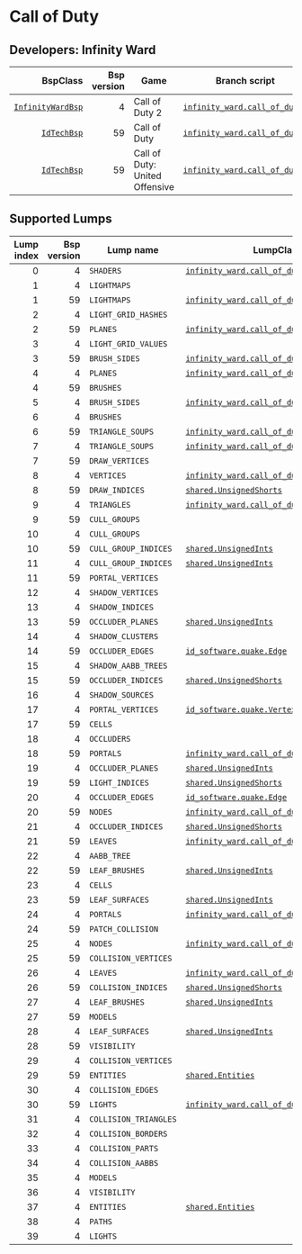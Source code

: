 # Call of Duty
## Developers: Infinity Ward

| BspClass | Bsp version | Game | Branch script | Supported lumps | Unused lumps | Coverage |
| -------: | ----------: | ---- | ------------- | --------------: | -----------: | :------- |
| [`InfinityWardBsp`](https://github.com/snake-biscuits/bsp_tool/blob/master/bsp_tool/infinity_ward.py#L9) | 4 | Call of Duty 2 | [`infinity_ward.call_of_duty2`](https://github.com/snake-biscuits/bsp_tool/blob/master/bsp_tool/branches/infinity_ward/call_of_duty2.py) | 17 / 40 | 0 | 38.33% |
| [`IdTechBsp`](https://github.com/snake-biscuits/bsp_tool/blob/master/bsp_tool/id_software.py#L84) | 59 | Call of Duty | [`infinity_ward.call_of_duty1`](https://github.com/snake-biscuits/bsp_tool/blob/master/bsp_tool/branches/infinity_ward/call_of_duty1.py) | 19 / 31 | 0 | 54.84% |
| [`IdTechBsp`](https://github.com/snake-biscuits/bsp_tool/blob/master/bsp_tool/id_software.py#L84) | 59 | Call of Duty: United Offensive | [`infinity_ward.call_of_duty1`](https://github.com/snake-biscuits/bsp_tool/blob/master/bsp_tool/branches/infinity_ward/call_of_duty1.py) | 19 / 31 | 0 | 54.84% |


## Supported Lumps
| Lump index | Bsp version | Lump name | LumpClass | Coverage |
| ---------: | ----------: | --------- | --------- | :------- |
| 0 | 4 | `SHADERS` | [`infinity_ward.call_of_duty1.Shader`](https://github.com/snake-biscuits/bsp_tool/blob/master/bsp_tool/branches/infinity_ward/call_of_duty1.py#L222) | 100% |
| 1 | 4 | `LIGHTMAPS` |  | 0% |
| 1 | 59 | `LIGHTMAPS` | [`infinity_ward.call_of_duty1.Lightmap`](https://github.com/snake-biscuits/bsp_tool/blob/master/bsp_tool/branches/infinity_ward/call_of_duty1.py#L143) | 100% |
| 2 | 4 | `LIGHT_GRID_HASHES` |  | 0% |
| 2 | 59 | `PLANES` | [`infinity_ward.call_of_duty1.Plane`](https://github.com/snake-biscuits/bsp_tool/blob/master/bsp_tool/branches/infinity_ward/call_of_duty1.py#L207) | 100% |
| 3 | 4 | `LIGHT_GRID_VALUES` |  | 0% |
| 3 | 59 | `BRUSH_SIDES` | [`infinity_ward.call_of_duty1.BrushSide`](https://github.com/snake-biscuits/bsp_tool/blob/master/bsp_tool/branches/infinity_ward/call_of_duty1.py#L90) | 100% |
| 4 | 4 | `PLANES` | [`infinity_ward.call_of_duty1.Plane`](https://github.com/snake-biscuits/bsp_tool/blob/master/bsp_tool/branches/infinity_ward/call_of_duty1.py#L207) | 100% |
| 4 | 59 | `BRUSHES` |  | 0% |
| 5 | 4 | `BRUSH_SIDES` | [`infinity_ward.call_of_duty1.BrushSide`](https://github.com/snake-biscuits/bsp_tool/blob/master/bsp_tool/branches/infinity_ward/call_of_duty1.py#L90) | 100% |
| 6 | 4 | `BRUSHES` |  | 0% |
| 6 | 59 | `TRIANGLE_SOUPS` | [`infinity_ward.call_of_duty1.TriangleSoup`](https://github.com/snake-biscuits/bsp_tool/blob/master/bsp_tool/branches/infinity_ward/call_of_duty1.py#L231) | 100% |
| 7 | 4 | `TRIANGLE_SOUPS` | [`infinity_ward.call_of_duty2.TriangleSoup`](https://github.com/snake-biscuits/bsp_tool/blob/master/bsp_tool/branches/infinity_ward/call_of_duty2.py#L170) | 100% |
| 7 | 59 | `DRAW_VERTICES` |  | 0% |
| 8 | 4 | `VERTICES` | [`infinity_ward.call_of_duty2.Vertex`](https://github.com/snake-biscuits/bsp_tool/blob/master/bsp_tool/branches/infinity_ward/call_of_duty2.py#L182) | 83% |
| 8 | 59 | `DRAW_INDICES` | [`shared.UnsignedShorts`](https://github.com/snake-biscuits/bsp_tool/blob/master/bsp_tool/branches/shared.py#L41) | 100% |
| 9 | 4 | `TRIANGLES` | [`infinity_ward.call_of_duty2.Triangle`](https://github.com/snake-biscuits/bsp_tool/blob/master/bsp_tool/branches/infinity_ward/call_of_duty2.py#L163) | 100% |
| 9 | 59 | `CULL_GROUPS` |  | 0% |
| 10 | 4 | `CULL_GROUPS` |  | 0% |
| 10 | 59 | `CULL_GROUP_INDICES` | [`shared.UnsignedInts`](https://github.com/snake-biscuits/bsp_tool/blob/master/bsp_tool/branches/shared.py#L33) | 100% |
| 11 | 4 | `CULL_GROUP_INDICES` | [`shared.UnsignedInts`](https://github.com/snake-biscuits/bsp_tool/blob/master/bsp_tool/branches/shared.py#L33) | 100% |
| 11 | 59 | `PORTAL_VERTICES` |  | 0% |
| 12 | 4 | `SHADOW_VERTICES` |  | 0% |
| 13 | 4 | `SHADOW_INDICES` |  | 0% |
| 13 | 59 | `OCCLUDER_PLANES` | [`shared.UnsignedInts`](https://github.com/snake-biscuits/bsp_tool/blob/master/bsp_tool/branches/shared.py#L33) | 100% |
| 14 | 4 | `SHADOW_CLUSTERS` |  | 0% |
| 14 | 59 | `OCCLUDER_EDGES` | [`id_software.quake.Edge`](https://github.com/snake-biscuits/bsp_tool/blob/master/bsp_tool/branches/id_software/quake.py#L145) | 100% |
| 15 | 4 | `SHADOW_AABB_TREES` |  | 0% |
| 15 | 59 | `OCCLUDER_INDICES` | [`shared.UnsignedShorts`](https://github.com/snake-biscuits/bsp_tool/blob/master/bsp_tool/branches/shared.py#L41) | 100% |
| 16 | 4 | `SHADOW_SOURCES` |  | 0% |
| 17 | 4 | `PORTAL_VERTICES` | [`id_software.quake.Vertex`](https://github.com/snake-biscuits/bsp_tool/blob/master/bsp_tool/branches/id_software/quake.py#L249) | 100% |
| 17 | 59 | `CELLS` |  | 0% |
| 18 | 4 | `OCCLUDERS` |  | 0% |
| 18 | 59 | `PORTALS` | [`infinity_ward.call_of_duty1.Portal`](https://github.com/snake-biscuits/bsp_tool/blob/master/bsp_tool/branches/infinity_ward/call_of_duty1.py#L215) | 0% |
| 19 | 4 | `OCCLUDER_PLANES` | [`shared.UnsignedInts`](https://github.com/snake-biscuits/bsp_tool/blob/master/bsp_tool/branches/shared.py#L33) | 100% |
| 19 | 59 | `LIGHT_INDICES` | [`shared.UnsignedShorts`](https://github.com/snake-biscuits/bsp_tool/blob/master/bsp_tool/branches/shared.py#L41) | 100% |
| 20 | 4 | `OCCLUDER_EDGES` | [`id_software.quake.Edge`](https://github.com/snake-biscuits/bsp_tool/blob/master/bsp_tool/branches/id_software/quake.py#L145) | 100% |
| 20 | 59 | `NODES` | [`infinity_ward.call_of_duty1.Node`](https://github.com/snake-biscuits/bsp_tool/blob/master/bsp_tool/branches/infinity_ward/call_of_duty1.py#L178) | 100% |
| 21 | 4 | `OCCLUDER_INDICES` | [`shared.UnsignedShorts`](https://github.com/snake-biscuits/bsp_tool/blob/master/bsp_tool/branches/shared.py#L41) | 100% |
| 21 | 59 | `LEAVES` | [`infinity_ward.call_of_duty1.Leaf`](https://github.com/snake-biscuits/bsp_tool/blob/master/bsp_tool/branches/infinity_ward/call_of_duty1.py#L121) | 50% |
| 22 | 4 | `AABB_TREE` |  | 0% |
| 22 | 59 | `LEAF_BRUSHES` | [`shared.UnsignedInts`](https://github.com/snake-biscuits/bsp_tool/blob/master/bsp_tool/branches/shared.py#L33) | 100% |
| 23 | 4 | `CELLS` |  | 0% |
| 23 | 59 | `LEAF_SURFACES` | [`shared.UnsignedInts`](https://github.com/snake-biscuits/bsp_tool/blob/master/bsp_tool/branches/shared.py#L33) | 100% |
| 24 | 4 | `PORTALS` | [`infinity_ward.call_of_duty1.Portal`](https://github.com/snake-biscuits/bsp_tool/blob/master/bsp_tool/branches/infinity_ward/call_of_duty1.py#L215) | 0% |
| 24 | 59 | `PATCH_COLLISION` |  | 0% |
| 25 | 4 | `NODES` | [`infinity_ward.call_of_duty1.Node`](https://github.com/snake-biscuits/bsp_tool/blob/master/bsp_tool/branches/infinity_ward/call_of_duty1.py#L178) | 100% |
| 25 | 59 | `COLLISION_VERTICES` |  | 0% |
| 26 | 4 | `LEAVES` | [`infinity_ward.call_of_duty1.Leaf`](https://github.com/snake-biscuits/bsp_tool/blob/master/bsp_tool/branches/infinity_ward/call_of_duty1.py#L121) | 50% |
| 26 | 59 | `COLLISION_INDICES` | [`shared.UnsignedShorts`](https://github.com/snake-biscuits/bsp_tool/blob/master/bsp_tool/branches/shared.py#L41) | 100% |
| 27 | 4 | `LEAF_BRUSHES` | [`shared.UnsignedInts`](https://github.com/snake-biscuits/bsp_tool/blob/master/bsp_tool/branches/shared.py#L33) | 100% |
| 27 | 59 | `MODELS` |  | 0% |
| 28 | 4 | `LEAF_SURFACES` | [`shared.UnsignedInts`](https://github.com/snake-biscuits/bsp_tool/blob/master/bsp_tool/branches/shared.py#L33) | 100% |
| 28 | 59 | `VISIBILITY` |  | 0% |
| 29 | 4 | `COLLISION_VERTICES` |  | 0% |
| 29 | 59 | `ENTITIES` | [`shared.Entities`](https://github.com/snake-biscuits/bsp_tool/blob/master/bsp_tool/branches/shared.py#L46) | 100% |
| 30 | 4 | `COLLISION_EDGES` |  | 0% |
| 30 | 59 | `LIGHTS` | [`infinity_ward.call_of_duty1.Light`](https://github.com/snake-biscuits/bsp_tool/blob/master/bsp_tool/branches/infinity_ward/call_of_duty1.py#L131) | 50% |
| 31 | 4 | `COLLISION_TRIANGLES` |  | 0% |
| 32 | 4 | `COLLISION_BORDERS` |  | 0% |
| 33 | 4 | `COLLISION_PARTS` |  | 0% |
| 34 | 4 | `COLLISION_AABBS` |  | 0% |
| 35 | 4 | `MODELS` |  | 0% |
| 36 | 4 | `VISIBILITY` |  | 0% |
| 37 | 4 | `ENTITIES` | [`shared.Entities`](https://github.com/snake-biscuits/bsp_tool/blob/master/bsp_tool/branches/shared.py#L46) | 100% |
| 38 | 4 | `PATHS` |  | 0% |
| 39 | 4 | `LIGHTS` |  | 0% |


